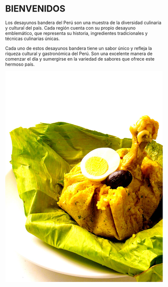 # BIENVENIDOS 
Los desayunos bandera del Perú son una muestra de la diversidad culinaria y cultural del país. Cada región cuenta con su propio desayuno emblemático, que representa su historia, ingredientes tradicionales y técnicas culinarias únicas.

Cada uno de estos desayunos bandera tiene un sabor único y refleja la riqueza cultural y gastronómica del Perú. Son una excelente manera de comenzar el día y sumergirse en la variedad de sabores que ofrece este hermoso país.

<img src="Images/img_7.jpg" alt="" >
